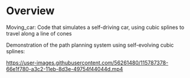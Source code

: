 # Overview
Moving_car: Code that simulates a self-driving car, using cubic splines to travel along a line of cones <br/>

Demonstration of the path planning system using self-evolving cubic splines:

https://user-images.githubusercontent.com/56261480/115787378-66e1f780-a3c2-11eb-8d3e-49754f44044d.mp4

